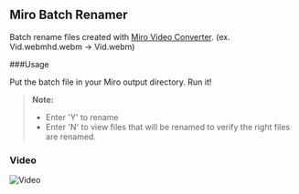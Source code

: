 Miro Batch Renamer
-------------

Batch rename files created with [Miro Video Converter](http://www.mirovideoconverter.com/). (ex. Vid.webmhd.webm -> Vid.webm)


###Usage

Put the batch file in your Miro output directory. Run it!

> **Note:**
> - Enter 'Y' to rename
> - Enter 'N' to view files that will be renamed to verify the right files are renamed.



### Video

![Video](//timophy.github.io/demos/miro_renamefiles.gif)